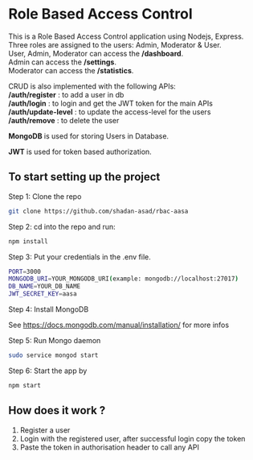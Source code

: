 # Role Based Access Control 
This is a Role Based Access Control application using Nodejs, Express. <br>
Three roles are assigned to the users: Admin, Moderator & User. <br>
User, Admin, Moderator can access the **/dashboard**. <br>
Admin can access the **/settings**. <br>
Moderator can access the **/statistics**.

CRUD is also implemented with the following APIs:
<br>
**/auth/register**      : to add a user in db
<br>
**/auth/login**         : to login and get the JWT token for the main APIs
<br>
**/auth/update-level**  : to update the access-level for the users
<br>
**/auth/remove**        : to delete the user


**MongoDB** is used for storing Users in Database.

**JWT** is used for token based authorization.


## To start setting up the project

Step 1: Clone the repo

```bash
git clone https://github.com/shadan-asad/rbac-aasa
```

Step 2: cd into the repo and run:

```bash
npm install
```

Step 3: Put your credentials in the .env file.

```bash
PORT=3000
MONGODB_URI=YOUR_MONGODB_URI(example: mongodb://localhost:27017)
DB_NAME=YOUR_DB_NAME
JWT_SECRET_KEY=aasa
```

Step 4: Install MongoDB

See <https://docs.mongodb.com/manual/installation/> for more infos

Step 5: Run Mongo daemon

```bash
sudo service mongod start
```

Step 6: Start the app by

```bash
npm start
```

## How does it work ?
1. Register a user <br>
2. Login with the registered user, after successful login copy the token <br>
3. Paste the token in authorisation header to call any API <br>


